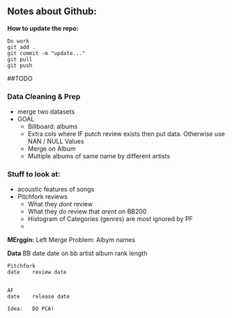 ## Notes about Github:
**How to update the repo:**
```
Do work
git add .
git commit -m "update..."
git pull
git push
```



##TODO
### Data Cleaning & Prep
* merge two datasets
* GOAL
  * Billboard: albums
  * Extra cols where IF putch review exists then put data. Otherwise use NAN / NULL Values
  * Merge on Album
  * Multiple albums of same name by different artists

### Stuff to look at:
* acoustic features of songs
* Pitchfork reviews
  * What they *dont* review
  * What they *do* review that *arent* on BB200
  * Histogram of Categories (genres) are most ignored by PF
  * 


**MErggin:**
    Left Merge
Problem: Albym names

**Data**
    BB
    date    date on bb
    artist
    album
    rank
    length


    Pitchfork
    date    review date


    AF
    date    release date
    
    Idea:   DO PCA!

